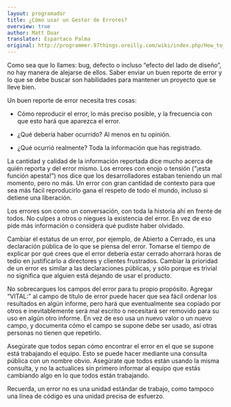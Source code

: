 ```yaml
---
layout: programador
title: ¿Cómo usar un Gestor de Errores?
overview: true
author: Matt Doar
translator: Espartaco Palma
original: http://programmer.97things.oreilly.com/wiki/index.php/How_to_Use_a_Bug_Tracker
---
```


Como sea que lo llames: bug, defecto o incluso “efecto del lado de
diseño”, no hay manera de alejarse de ellos. Saber enviar un buen
reporte de error y lo que se debe buscar son habilidades para mantener
un proyecto que se lleve bien.

Un buen reporte de error necesita tres cosas:

* Cómo reproducir el error, lo más preciso posible, y la frecuencia con
que esto hará que aparezca el error.

* ¿Qué debería haber ocurrido? Al menos en tu opinión.
* ¿Qué ocurrió realmente? Toda la información que has registrado.

La cantidad y calidad de la información reportada dice mucho acerca de
quién reporta y del error mismo. Los errores con enojo o tensión (“¡esta
función apesta!”) nos dice que los desarrolladores estaban teniendo un
mal momento, pero no más. Un error con gran cantidad de contexto para
que sea más fácil reproducirlo gana el respeto de todo el mundo, incluso
si detiene una liberación.

Los errores son como un conversación, con toda la historia ahí en frente
de todos. No culpes a otros o niegues la existencia del error. En vez de
eso pide más información o considera qué pudiste haber olvidado.

Cambiar el estatus de un error, por ejemplo, de Abierto a Cerrado, es
una declaración pública de lo que se piensa del error. Tomarse el tiempo
de explicar por qué crees que el error debería estar cerrado ahorrará
horas de tedio en justificarlo a directores y clientes frustrados.
Cambiar la prioridad de un error es similar a las declaraciones
públicas, y sólo porque es trivial no significa que alguien está dejando
de usar el producto.

No sobrecargues los campos del error para tu propio propósito. Agregar
“VITAL:” al campo de título de error puede hacer que sea fácil ordenar
los resultados en algún informe, pero hará que eventualmente sea copiado
por otros e inevitablemente será mal escrito o necesitará ser removido
para su uso en algún otro informe. En vez de eso usa un nuevo valor o un
nuevo campo, y documenta cómo el campo se supone debe ser usado, así
otras personas no tienen que repetirlo.

Asegúrate que todos sepan cómo encontrar el error en el que se supone
está trabajando el equipo. Esto se puede hacer mediante una consulta
pública con un nombre obvio. Asegúrate que todos están usando la misma
consulta, y no la actualices sin primero informar al equipo que estás
cambiando algo en lo que todos están trabajando.

Recuerda, un error no es una unidad estándar de trabajo, como tampoco
una línea de código es una unidad precisa de esfuerzo.

